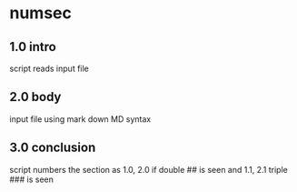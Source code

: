 # numsec
## 1.0 intro
script reads input file
## 2.0 body
input file using mark down MD syntax 
## 3.0 conclusion
script numbers the section as 1.0, 2.0 if double ##  is seen 
and 1.1, 2.1 triple ###  is seen
